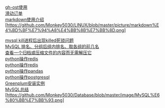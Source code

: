 [gh-ost使用](http://www.cnblogs.com/rayment/p/8854823.html)  
[滑动订单](http://blog.itpub.net/29773961/viewspace-1248568)  
[markdown使用介绍](https://www.jianshu.com/p/191d1e21f7ed)
[https://github.com/Monkey5030/LINUX/blob/master/picture/markdown%E4%BD%BF%E7%94%A8%E4%BB%8B%E7%BB%8D.png]
<!-- ![image](https://github.com/Monkey5030/LINUX/blob/master/picture/markdown%E4%BD%BF%E7%94%A8%E4%BB%8B%E7%BB%8D.png)   -->
[mysql kill进程后出现killed死锁问题](https://blog.csdn.net/m0_37827567/article/details/82979767)  
[MySQL 排名、分组后组内排名、取各组的前几名](https://www.cnblogs.com/niniya/p/9046449.html)  
[查看一个归档或压缩文件的内容而无需解压它](https://www.toutiao.com/i6599136926626742787/)  
[python操作redis](https://www.cnblogs.com/john-xiong/p/12089103.html)  
[python操作redis](https://www.cnblogs.com/fengting0913/p/13511383.html)  
[python操作pandas](https://pandas.pydata.org/pandas-docs/stable/user_guide/10min.html)  
[python操作postgresql](https://www.cnblogs.com/zszxz/p/12222201.html)  
[Greenplum安装实例](https://blog.csdn.net/jameswangcnbj/article/details/50801727)  
[MySQL总结](http://mrw.so/6jQAbs)  
[https://github.com/Monkey5030/Database/blob/master/image/MySQL%E6%80%BB%E7%BB%93.png]
